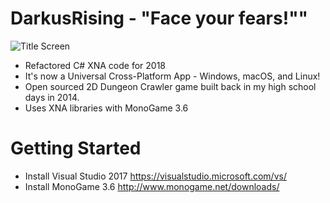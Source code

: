 # DarkusRising - "Face your fears!""
![Title Screen](DarkusRising/DarkusRising/DarkusRisingContent/Backgrounds/bkg_title.png)
- Refactored C# XNA code for 2018
- It's now a Universal Cross-Platform App - Windows, macOS, and Linux!
- Open sourced 2D Dungeon Crawler game built back in my high school days in 2014.
- Uses XNA libraries with MonoGame 3.6

# Getting Started
- Install Visual Studio 2017 https://visualstudio.microsoft.com/vs/
- Install MonoGame 3.6 http://www.monogame.net/downloads/
